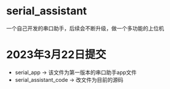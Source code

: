 # serial_assistant
 一个自己开发的串口助手，后续会不断升级，做一个多功能的上位机

 # 2023年3月22日提交
 * serial_app -> 该文件为第一版本的串口助手app文件
 * serial_assistant_code -> 改文件为目前的源码
